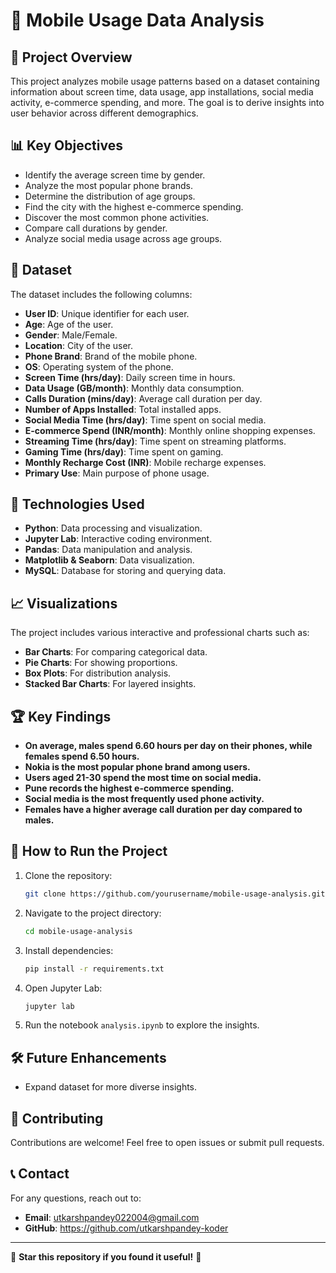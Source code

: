 # 📱 Mobile Usage Data Analysis

## 📌 Project Overview
This project analyzes mobile usage patterns based on a dataset containing information about screen time, data usage, app installations, social media activity, e-commerce spending, and more. The goal is to derive insights into user behavior across different demographics.

## 📊 Key Objectives
- Identify the average screen time by gender.
- Analyze the most popular phone brands.
- Determine the distribution of age groups.
- Find the city with the highest e-commerce spending.
- Discover the most common phone activities.
- Compare call durations by gender.
- Analyze social media usage across age groups.

## 📂 Dataset
The dataset includes the following columns:
- **User ID**: Unique identifier for each user.
- **Age**: Age of the user.
- **Gender**: Male/Female.
- **Location**: City of the user.
- **Phone Brand**: Brand of the mobile phone.
- **OS**: Operating system of the phone.
- **Screen Time (hrs/day)**: Daily screen time in hours.
- **Data Usage (GB/month)**: Monthly data consumption.
- **Calls Duration (mins/day)**: Average call duration per day.
- **Number of Apps Installed**: Total installed apps.
- **Social Media Time (hrs/day)**: Time spent on social media.
- **E-commerce Spend (INR/month)**: Monthly online shopping expenses.
- **Streaming Time (hrs/day)**: Time spent on streaming platforms.
- **Gaming Time (hrs/day)**: Time spent on gaming.
- **Monthly Recharge Cost (INR)**: Mobile recharge expenses.
- **Primary Use**: Main purpose of phone usage.

## 📌 Technologies Used
- **Python**: Data processing and visualization.
- **Jupyter Lab**: Interactive coding environment.
- **Pandas**: Data manipulation and analysis.
- **Matplotlib & Seaborn**: Data visualization.
- **MySQL**: Database for storing and querying data.

## 📈 Visualizations
The project includes various interactive and professional charts such as:
- **Bar Charts**: For comparing categorical data.
- **Pie Charts**: For showing proportions.
- **Box Plots**: For distribution analysis.
- **Stacked Bar Charts**: For layered insights.

## 🏆 Key Findings
- **On average, males spend 6.60 hours per day on their phones, while females spend 6.50 hours.**
- **Nokia is the most popular phone brand among users.**
- **Users aged 21-30 spend the most time on social media.**
- **Pune records the highest e-commerce spending.**
- **Social media is the most frequently used phone activity.**
- **Females have a higher average call duration per day compared to males.**

## 🚀 How to Run the Project
1. Clone the repository:
   ```sh
   git clone https://github.com/yourusername/mobile-usage-analysis.git
   ```
2. Navigate to the project directory:
   ```sh
   cd mobile-usage-analysis
   ```
3. Install dependencies:
   ```sh
   pip install -r requirements.txt
   ```
4. Open Jupyter Lab:
   ```sh
   jupyter lab
   ```
5. Run the notebook `analysis.ipynb` to explore the insights.

## 🛠️ Future Enhancements
- Expand dataset for more diverse insights.

## 🤝 Contributing
Contributions are welcome! Feel free to open issues or submit pull requests.

## 📞 Contact
For any questions, reach out to:
- **Email**: utkarshpandey022004@gmail.com
- **GitHub**: https://github.com/utkarshpandey-koder

---
🌟 **Star this repository if you found it useful!** 🌟
